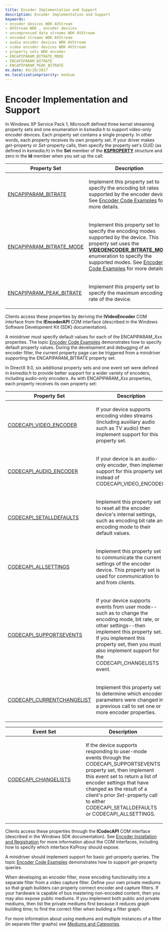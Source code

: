 ```yaml
---
title: Encoder Implementation and Support
description: Encoder Implementation and Support
keywords:
- encoder devices WDK AVStream
- AVStream WDK , encoder devices
- uncompressed data streams WDK AVStream
- encoded streams WDK AVStream
- audio encoder devices WDK AVStream
- video encoder devices WDK AVStream
- property sets WDK encoder
- ENCAPIPARAM_BITRATE_MODE
- ENCAPIPARAM_BITRATE
- ENCAPIPARAM_PEAK_BITRATE
ms.date: 04/20/2017
ms.localizationpriority: medium
---
```


# Encoder Implementation and Support

In Windows XP Service Pack 1, Microsoft defined three kernel streaming property sets and one enumeration in *ksmedia.h* to support video-only encoder devices. Each property set contains a single property. In other words, each property receives its own property set. If your driver makes *get*-property or *Set*-property calls, then specify the property set's GUID (as defined in *ksmedia.h*) in the **Set** member of the [**KSPROPERTY**](/windows-hardware/drivers/ddi/ks/ns-ks-ksidentifier) structure and zero in the **Id** member when you set up the call:

<table>
<colgroup>
<col width="50%" />
<col width="50%" />
</colgroup>
<thead>
<tr class="header">
<th>Property Set</th>
<th>Description</th>
</tr>
</thead>
<tbody>
<tr class="odd">
<td><a href="/windows-hardware/drivers/stream/encapiparam-bitrate" data-raw-source="[ENCAPIPARAM_BITRATE](./encapiparam-bitrate.md)">ENCAPIPARAM_BITRATE</a></td>
<td><p>Implement this property set to specify the encoding bit rates supported by the encoder device. See <a href="encoder-code-examples.md" data-raw-source="[Encoder Code Examples](encoder-code-examples.md)">Encoder Code Examples</a> for more details.</p></td>
</tr>
<tr class="even">
<td><a href="/windows-hardware/drivers/stream/encapiparam-bitrate-mode" data-raw-source="[ENCAPIPARAM_BITRATE_MODE](./encapiparam-bitrate-mode.md)">ENCAPIPARAM_BITRATE_MODE</a></td>
<td><p>Implement this property set to specify the encoding modes supported by the device. This property set uses the <a href="/windows-hardware/drivers/ddi/ksmedia/ne-ksmedia-videoencoder_bitrate_mode" data-raw-source="[&lt;strong&gt;VIDEOENCODER_BITRATE_MODE&lt;/strong&gt;](/windows-hardware/drivers/ddi/ksmedia/ne-ksmedia-videoencoder_bitrate_mode)"><strong>VIDEOENCODER_BITRATE_MODE</strong></a> enumeration to specify the supported modes. See <a href="encoder-code-examples.md" data-raw-source="[Encoder Code Examples](encoder-code-examples.md)">Encoder Code Examples</a> for more details.</p></td>
</tr>
<tr class="odd">
<td><a href="/windows-hardware/drivers/stream/encapiparam-peak-bitrate" data-raw-source="[ENCAPIPARAM_PEAK_BITRATE](./encapiparam-peak-bitrate.md)">ENCAPIPARAM_PEAK_BITRATE</a></td>
<td><p>Implement this property set to specify the maximum encoding bit rate of the device.</p></td>
</tr>
</tbody>
</table>

Clients access these properties by deriving the **IVideoEncoder** COM interface from the **IEncoderAPI** COM interface (described in the Windows Software Development Kit (SDK) documentation).

A minidriver must specify default values for each of the ENCAPIPARAM\_*Xxx* properties. The topic [Encoder Code Examples](encoder-code-examples.md) demonstrates how to specify default property values. During the development and debugging of an encoder filter, the current property page can be triggered from a minidriver supporting the ENCAPIPARAM\_BITRATE property set.

In DirectX 9.0, six additional property sets and one event set were defined in *ksmedia.h* to provide better support for a wider variety of encoders, including audio-only encoders. As with ENCAPIPARAM\_*Xxx* properties, each property receives its own property set:

<table>
<colgroup>
<col width="50%" />
<col width="50%" />
</colgroup>
<thead>
<tr class="header">
<th>Property Set</th>
<th>Description</th>
</tr>
</thead>
<tbody>
<tr class="odd">
<td><a href="/windows-hardware/drivers/stream/codecapi-video-encoder" data-raw-source="[CODECAPI_VIDEO_ENCODER](./codecapi-video-encoder.md)">CODECAPI_VIDEO_ENCODER</a></td>
<td><p>If your device supports encoding video streams (including auxiliary audio such as TV audio) then implement support for this property set.</p></td>
</tr>
<tr class="even">
<td><a href="/windows-hardware/drivers/stream/codecapi-audio-encoder" data-raw-source="[CODECAPI_AUDIO_ENCODER](./codecapi-audio-encoder.md)">CODECAPI_AUDIO_ENCODER</a></td>
<td><p>If your device is an audio-only encoder, then implement support for this property set instead of CODECAPI_VIDEO_ENCODER.</p></td>
</tr>
<tr class="odd">
<td><a href="/windows-hardware/drivers/stream/codecapi-setalldefaults" data-raw-source="[CODECAPI_SETALLDEFAULTS](./codecapi-setalldefaults.md)">CODECAPI_SETALLDEFAULTS</a></td>
<td><p>Implement this property set to reset all the encoder device's internal settings, such as encoding bit rate and encoding mode to their default values.</p></td>
</tr>
<tr class="even">
<td><a href="/windows-hardware/drivers/stream/codecapi-allsettings" data-raw-source="[CODECAPI_ALLSETTINGS](./codecapi-allsettings.md)">CODECAPI_ALLSETTINGS</a></td>
<td><p>Implement this property set to communicate the current settings of the encoder device. This property set is used for communication to and from clients.</p></td>
</tr>
<tr class="odd">
<td><a href="/windows-hardware/drivers/stream/codecapi-supportsevents" data-raw-source="[CODECAPI_SUPPORTSEVENTS](./codecapi-supportsevents.md)">CODECAPI_SUPPORTSEVENTS</a></td>
<td><p>If your device supports events from user mode--such as to change the encoding mode, bit rate, or other settings--then implement this property set. If you implement this property set, then you must also implement support for the CODECAPI_CHANGELISTS event.</p></td>
</tr>
<tr class="even">
<td><a href="/windows-hardware/drivers/stream/codecapi-currentchangelist" data-raw-source="[CODECAPI_CURRENTCHANGELIST](./codecapi-currentchangelist.md)">CODECAPI_CURRENTCHANGELIST</a></td>
<td><p>Implement this property set to determine which encoder parameters were changed in a previous call to set one or more encoder properties.</p></td>
</tr>
</tbody>
</table>

<table>
<colgroup>
<col width="50%" />
<col width="50%" />
</colgroup>
<thead>
<tr class="header">
<th>Event Set</th>
<th>Description</th>
</tr>
</thead>
<tbody>
<tr class="odd">
<td><p><a href="/windows-hardware/drivers/stream/codecapi-changelists" data-raw-source="[CODECAPI_CHANGELISTS](./codecapi-changelists.md)">CODECAPI_CHANGELISTS</a></p></td>
<td><p>If the device supports responding to user-mode events through the CODECAPI_SUPPORTSEVENTS property set, then implement this event set to return a list of encoder settings that have changed as the result of a client's prior <em>Set</em>-property call to either CODECAPI_SETALLDEFAULTS or CODECAPI_ALLSETTINGS.</p></td>
</tr>
</tbody>
</table>

Clients access these properties through the **ICodecAPI** COM interface (described in the Windows SDK documentation). See [Encoder Installation and Registration](encoder-installation-and-registration.md) for more information about the COM interfaces, including how to specify which interface KsProxy should expose.

A minidriver should implement support for basic *get*-property queries. The topic [Encoder Code Examples](encoder-code-examples.md) demonstrates how to support *get*-property queries.

When developing an encoder filter, move encoding functionality into a separate filter from a video capture filter. Define your own private mediums so that graph builders can properly connect encoder and capture filters. If your hardware is capable of bus mastering non-encoded content, then you may also expose public mediums. If you implement both public and private mediums, then list the private mediums first because it reduces graph building time; to find the correct filter when building a filter graph.

For more information about using mediums and multiple instances of a filter (in separate filter graphs) see [Mediums and Categories](mediums-and-categories.md).
